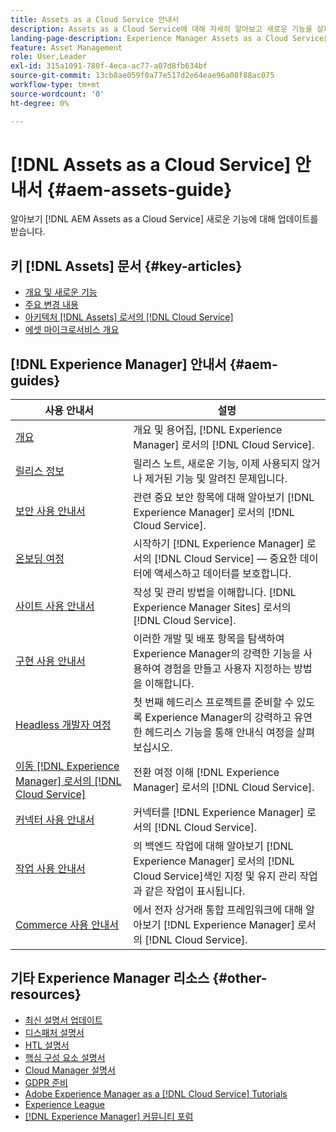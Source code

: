 ```yaml
---
title: Assets as a Cloud Service 안내서
description: Assets as a Cloud Service에 대해 자세히 알아보고 새로운 기능을 살펴봅니다.
landing-page-description: Experience Manager Assets as a Cloud Service를 사용 및 관리하는 방법을 이해합니다.
feature: Asset Management
role: User,Leader
exl-id: 315a1091-780f-4eca-ac77-a07d8fb634bf
source-git-commit: 13cb8ae059f0a77e517d2e64eae96a08f88ac075
workflow-type: tm+mt
source-wordcount: '0'
ht-degree: 0%

---
```


# [!DNL Assets as a Cloud Service] 안내서 {#aem-assets-guide}

알아보기 [!DNL AEM Assets as a Cloud Service] 새로운 기능에 대해 업데이트를 받습니다.

## 키 [!DNL Assets] 문서 {#key-articles}

* [개요 및 새로운 기능](overview.md)
* [주요 변경 내용](/help/assets/assets-cloud-changes.md)
* [아키텍처 [!DNL Assets] 로서의 [!DNL Cloud Service]](architecture.md)
* [에셋 마이크로서비스 개요](/help/assets/asset-microservices-overview.md)

## [!DNL Experience Manager] 안내서 {#aem-guides}

| 사용 안내서 | 설명 |
|---|---|
| [개요](/help/overview/home.md) | 개요 및 용어집, [!DNL Experience Manager] 로서의 [!DNL Cloud Service]. |
| [릴리스 정보](/help/release-notes/home.md) | 릴리스 노트, 새로운 기능, 이제 사용되지 않거나 제거된 기능 및 알려진 문제입니다. |
| [보안 사용 안내서](/help/security/home.md) | 관련 중요 보안 항목에 대해 알아보기 [!DNL Experience Manager] 로서의 [!DNL Cloud Service]. |
| [온보딩 여정](/help/journey-onboarding/overview.md) | 시작하기 [!DNL Experience Manager] 로서의 [!DNL Cloud Service] — 중요한 데이터에 액세스하고 데이터를 보호합니다. |
| [사이트 사용 안내서](/help/sites-cloud/home.md) | 작성 및 관리 방법을 이해합니다. [!DNL Experience Manager Sites] 로서의 [!DNL Cloud Service]. |
| [구현 사용 안내서](/help/implementing/home.md) | 이러한 개발 및 배포 항목을 탐색하여 Experience Manager의 강력한 기능을 사용하여 경험을 만들고 사용자 지정하는 방법을 이해합니다. |
| [Headless 개발자 여정](/help/journey-headless/developer/overview.md) | 첫 번째 헤드리스 프로젝트를 준비할 수 있도록 Experience Manager의 강력하고 유연한 헤드리스 기능을 통해 안내식 여정을 살펴보십시오. |
| [이동 [!DNL Experience Manager] 로서의 [!DNL Cloud Service]](/help/journey-migration/getting-started.md) | 전환 여정 이해 [!DNL Experience Manager] 로서의 [!DNL Cloud Service]. |
| [커넥터 사용 안내서](/help/connectors/home.md) | 커넥터를 [!DNL Experience Manager] 로서의 [!DNL Cloud Service]. |
| [작업 사용 안내서](/help/operations/home.md) | 의 백엔드 작업에 대해 알아보기 [!DNL Experience Manager] 로서의 [!DNL Cloud Service]색인 지정 및 유지 관리 작업과 같은 작업이 표시됩니다. |
| [Commerce 사용 안내서](/help/commerce-cloud/home.md) | 에서 전자 상거래 통합 프레임워크에 대해 알아보기 [!DNL Experience Manager] 로서의 [!DNL Cloud Service]. |

## 기타 Experience Manager 리소스 {#other-resources}

* [최신 설명서 업데이트](https://experienceleague.adobe.com/docs/experience-manager-release-information/aem-release-updates/doc-updates/documentation-updates.html#aem-as-a-cloud-service)
* [디스패처 설명서](/help/implementing/dispatcher/overview.md)
* [HTL 설명서](https://experienceleague.adobe.com/docs/experience-manager-htl/using/overview.html?lang=ko-KR)
* [핵심 구성 요소 설명서](https://experienceleague.adobe.com/docs/experience-manager-core-components/using/introduction.html?lang=ko-KR)
* [Cloud Manager 설명서](https://experienceleague.adobe.com/docs/experience-manager-cloud-manager/using/introduction-to-cloud-manager.html)
* [GDPR 준비](/help/compliance/data-privacy-and-protection-readiness/aem-readiness.md)
* [Adobe Experience Manager as a [!DNL Cloud Service] Tutorials](https://experienceleague.adobe.com/docs/experience-manager-learn/cloud-service/overview.html)
* [Experience League](https://experienceleague.adobe.com/?promoid=K42KVXHD&amp;mv=other#recommended/solutions/experience-manager)
* [[!DNL Experience Manager] 커뮤니티 포럼](https://experienceleaguecommunities.adobe.com/t5/adobe-experience-manager/ct-p/adobe-experience-manager-community)
